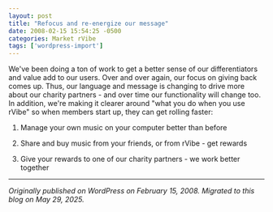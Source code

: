 ```yaml
---
layout: post
title: "Refocus and re-energize our message"
date: 2008-02-15 15:54:25 -0500
categories: Market rVibe
tags: ['wordpress-import']
---
```


We've been doing a ton of work to get a better sense of our differentiators and value add to our users. Over and over again, our focus on giving back comes up. Thus, our language and message is changing to drive more about our charity partners - and over time our functionality will change too. In addition, we're making it clearer around "what you do when you use rVibe" so when members start up, they can get rolling faster: 

  1. Manage your own music on your computer better than before

  2. Share and buy music from your friends, or from rVibe - get rewards

  3. Give your rewards to one of our charity partners - we work better together

---

*Originally published on WordPress on February 15, 2008. Migrated to this blog on May 29, 2025.*
